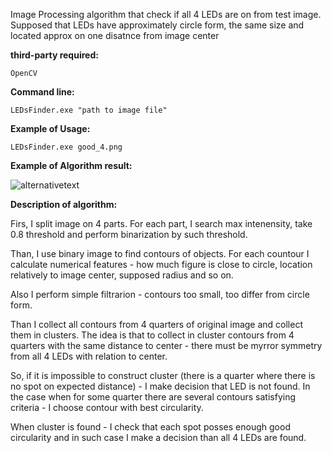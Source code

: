 Image Processing algorithm that check if all 4 LEDs are on from test image. Supposed that LEDs have approximately circle form, the same size and located approx on one disatnce from image center

**third-party required:**

```
OpenCV 
```


**Command line:**

```
LEDsFinder.exe "path to image file"
```

**Example of Usage:**
```
LEDsFinder.exe good_4.png
```

**Example of Algorithm result:**


![alternativetext](https://github.com/cppjocker/LEDsFinder/tree/master/img/good_4_recognized.png)

**Description of algorithm:**


Firs, I split image on 4 parts. For each part, I search max intenensity, take 0.8 threshold and perform binarization by such threshold. 

Than, I use binary image to find contours of objects. For each countour I calculate numerical features - how much figure is close to circle, location relatively to image center, supposed radius and so on.

Also I perform simple filtrarion - contours too small, too differ from circle form.

Than I collect all contours from 4 quarters of original image and collect them in clusters. The idea is that to collect in cluster contours from 4 quarters with the same distance to center - there must be myrror symmetry from all 4 LEDs with relation to center.

So, if it is impossible to construct cluster (there is a quarter where there is no spot on expected distance) - I make decision that LED is not found. In the case when for some quarter there are several contours satisfying criteria - I choose contour with best circularity.

When cluster is found - I check that each spot posses enough good circularity and in such case I make a decision than all 4 LEDs are found.                                                                                                                                                                                                                                                                                                              
                                                                                                                                                                                  
